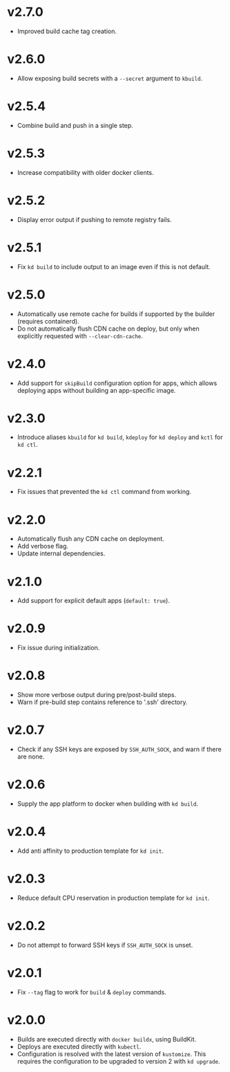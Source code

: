 # v2.7.0

* Improved build cache tag creation.

# v2.6.0

* Allow exposing build secrets with a `--secret` argument to `kbuild`.

# v2.5.4

* Combine build and push in a single step.

# v2.5.3

* Increase compatibility with older docker clients.

# v2.5.2

* Display error output if pushing to remote registry fails.

# v2.5.1

* Fix `kd build` to include output to an image even if this is not default.

# v2.5.0

* Automatically use remote cache for builds if supported by the builder (requires containerd).
* Do not automatically flush CDN cache on deploy, but only when explicitly requested with `--clear-cdn-cache`.

# v2.4.0

* Add support for `skipBuild` configuration option for apps, which allows deploying apps without building an app-specific image.

# v2.3.0

* Introduce aliases `kbuild` for `kd build`, `kdeploy` for `kd deploy` and `kctl` for `kd ctl`.

# v2.2.1

* Fix issues that prevented the `kd ctl` command from working.

# v2.2.0

* Automatically flush any CDN cache on deployment.
* Add verbose flag.
* Update internal dependencies.

# v2.1.0

* Add support for explicit default apps (`default: true`).

# v2.0.9

* Fix issue during initialization.

# v2.0.8

* Show more verbose output during pre/post-build steps.
* Warn if pre-build step contains reference to '.ssh' directory.

# v2.0.7

* Check if any SSH keys are exposed by `SSH_AUTH_SOCK`, and warn if there are none.

# v2.0.6

* Supply the app platform to docker when building with `kd build`.

# v2.0.4

* Add anti affinity to production template for `kd init`.

# v2.0.3

* Reduce default CPU reservation in production template for `kd init`.

# v2.0.2

* Do not attempt to forward SSH keys if `SSH_AUTH_SOCK` is unset.

# v2.0.1

* Fix `--tag` flag to work for `build` & `deploy` commands.

# v2.0.0

* Builds are executed directly with `docker buildx`, using BuildKit.
* Deploys are executed directly with `kubectl`.
* Configuration is resolved with the latest version of `kustomize`. This requires the configuration to be upgraded to version 2 with `kd upgrade`.
